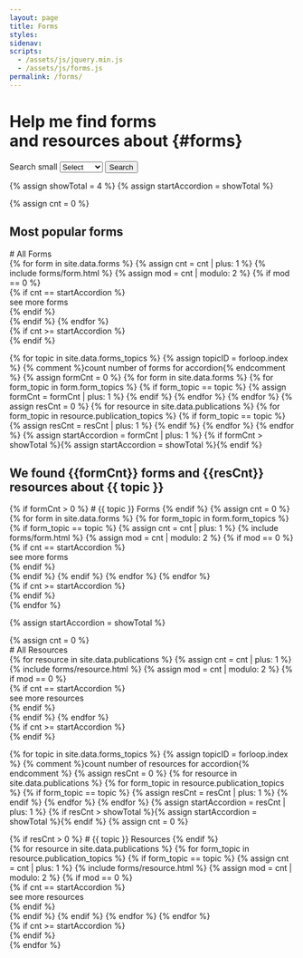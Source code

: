 ```yaml
---
layout: page
title: Forms
styles:
sidenav:
scripts:
  - /assets/js/jquery.min.js
  - /assets/js/forms.js
permalink: /forms/
---
```


# Help me find forms <br>and resources about {#forms}

<!-- SEARCH FORMS -->
<section id="search-forms">
<div class="usa-grid-full">
  <div class="usa-width-one-half">
    <div role="search">
    <form class="usa-search usa-search-big">
      <label class="usa-sr-only" for="select-forms-topic">Search small</label>
        <select id="select-forms-topic" type="search" name="select-forms-topic" onchange="selectFormsTopic();">
          <option value='0'>Select</option>
          {% for topic in site.data.forms_topics %}
          <option value='{{ forloop.index }}'>{{ topic }}</option>
          <!-- <option value='{{ topic }}'>{{ topic }}</option> -->
          {% endfor %}
        </select>
      <button type="submit" onClick="return false;">
        <span class="usa-sr-only">Search</span>
      </button>
    </form>
    </div>
  </div>
  <div class="usa-width-one-half"></div>
</div>
</section> <!-- // end #search-forms -->

{% assign showTotal = 4 %}
{% assign startAccordion = showTotal %}
<section id="popular-forms" markdown="1">
{% assign cnt = 0 %}
<div id="select-forms-0" class="select-forms-div" markdown="1">
<h2 class="most-popular" id="most-popular-forms">Most popular forms</h2>
# All Forms
<div class="usa-grid-full">
{% for form in site.data.forms %}
  {% assign cnt = cnt | plus: 1 %}
  {% include forms/form.html %}
  {% assign mod = cnt | modulo: 2 %}
{% if mod == 0 %}
</div>
{% if cnt == startAccordion %}
<div id="more-forms-0" class="see-more" onClick="showMoreForms('forms', 0);">
  <span>see more forms</span>
</div>
<div id="more-forms-content-0" class="hide">
{% endif %}
<div class="usa-grid-full">  
{% endif %}
{% endfor %}
</div>
{% if cnt >= startAccordion %}
</div>
{% endif %}
</div>

{% for topic in site.data.forms_topics %}
{% assign topicID = forloop.index %}
{% comment %}count number of forms for accordion{% endcomment %}
{% assign formCnt = 0 %}
{% for form in site.data.forms %}
{% for form_topic in form.form_topics %}
{% if form_topic == topic %}
  {% assign formCnt = formCnt | plus: 1 %}
{% endif %}
{% endfor %}
{% endfor %}
{% assign resCnt = 0 %}
{% for resource in site.data.publications %}
{% for form_topic in resource.publication_topics %}
{% if form_topic == topic %}
  {% assign resCnt = resCnt | plus: 1 %}
{% endif %}
{% endfor %}
{% endfor %}
{% assign startAccordion = formCnt | plus: 1 %}
{% if formCnt > showTotal %}{% assign startAccordion = showTotal %}{% endif %}
<div id="select-forms-{{ topicID }}"  class="select-forms-div hide" markdown="1">
<h2 class="results">
  We found <strong>{{formCnt}}</strong> forms
  and <strong>{{resCnt}}</strong> resources about <strong>{{ topic }}</strong>
</h2>
{% if formCnt > 0 %}
# {{ topic }} Forms
{% endif %}
{% assign cnt = 0 %}
<div class="usa-grid-full">
{% for form in site.data.forms %}
{% for form_topic in form.form_topics %}
{% if form_topic == topic %}
  {% assign cnt = cnt | plus: 1 %}
  {% include forms/form.html %}
  {% assign mod = cnt | modulo: 2 %}
{% if mod == 0 %}
</div>
{% if cnt == startAccordion %}
<div id="more-forms-{{ topicID }}" class="see-more" onClick="showMoreForms('forms', {{ topicID }});">
  <span>see more forms</span>
</div>
<div id="more-forms-content-{{ topicID }}" class="hide">
{% endif %}
<div class="usa-grid-full">  
{% endif %}
{% endif %}
{% endfor %}
{% endfor %}
</div>
{% if cnt >= startAccordion %}
</div>
{% endif %}
</div>
{% endfor %}
</section>


{% assign startAccordion = showTotal %}
<section id="popular-resources" markdown="1">
{% assign cnt = 0 %}
<div id="select-resources-0" class="select-resources-div" markdown="1">
# All Resources
<div class="usa-grid-full">
{% for resource in site.data.publications %}
  {% assign cnt = cnt | plus: 1 %}
  {% include forms/resource.html %}
  {% assign mod = cnt | modulo: 2 %}
{% if mod == 0 %}
</div>
{% if cnt == startAccordion %}
<div id="more-resources-0" class="see-more" onClick="showMoreForms('resources', 0);">
  <span>see more resources</span>
</div>
<div id="more-resources-content-0" class="hide">
{% endif %}
<div class="usa-grid-full">  
{% endif %}
{% endfor %}
</div>
{% if cnt >= startAccordion %}
</div>
{% endif %}
</div>

{% for topic in site.data.forms_topics %}
{% assign topicID = forloop.index %}
{% comment %}count number of resources for accordion{% endcomment %}
{% assign resCnt = 0 %}
{% for resource in site.data.publications %}
{% for form_topic in resource.publication_topics %}
{% if form_topic == topic %}
  {% assign resCnt = resCnt | plus: 1 %}
{% endif %}
{% endfor %}
{% endfor %}
{% assign startAccordion = resCnt | plus: 1 %}
{% if resCnt > showTotal %}{% assign startAccordion = showTotal %}{% endif %}
{% assign cnt = 0 %}
<div id="select-resources-{{ topicID }}"  class="select-resources-div hide" markdown="1">
{% if resCnt > 0 %}
# {{ topic }} Resources
{% endif %}
<div class="usa-grid-full">
{% for resource in site.data.publications %}
{% for form_topic in resource.publication_topics %}
{% if form_topic == topic %}
  {% assign cnt = cnt | plus: 1 %}
  {% include forms/resource.html %}
  {% assign mod = cnt | modulo: 2 %}
{% if mod == 0 %}
</div>
{% if cnt == startAccordion %}
<div id="more-resources-{{ topicID }}" class="see-more" onClick="showMoreForms('resources', {{ topicID }});">
  <span>see more resources</span>
</div>
<div id="more-resources-content-{{ topicID }}" class="hide">
{% endif %}
<div class="usa-grid-full">  
{% endif %}
{% endif %}
{% endfor %}
{% endfor %}
</div>
{% if cnt >= startAccordion %}
</div>
{% endif %}
</div>
{% endfor %}
</section>
